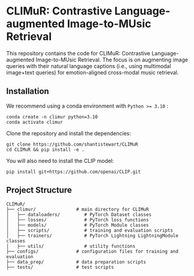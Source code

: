 

# CLIMuR: **C**ontrastive **L**anguage-augmented **I**mage-to-**MU**sic **R**etrieval

This repository contains the code for CLIMuR: Contrastive Language-augmented Image-to-MUsic Retrieval. The focus is on augmenting image queries with their natural language captions (i.e., using multimodal image+text queries) for emotion-aligned cross-modal music retrieval.

## Installation

We recommend using a conda environment with ``Python >= 3.10`` :
```
conda create -n climur python=3.10
conda activate climur
```
Clone the repository and install the dependencies:
```
git clone https://github.com/shantistewart/CLIMuR
cd CLIMuR && pip install -e .
```

You will also need to install the CLIP model:
```
pip install git+https://github.com/openai/CLIP.git
```

## Project Structure

```
CLIMuR/
├── climur/               # main directory for CLIMuR
│   ├── dataloaders/         # PyTorch Dataset classes
│   ├── losses/              # PyTorch loss functions
│   ├── models/              # PyTorch Module classes
│   ├── scripts/             # training and evaluation scripts
│   ├── trainers/            # PyTorch Lightning LightningModule classes
│   ├── utils/               # utility functions
├── configs/              # configuration files for training and evaluation
├── data_prep/            # data preparation scripts
├── tests/                # test scripts
```

